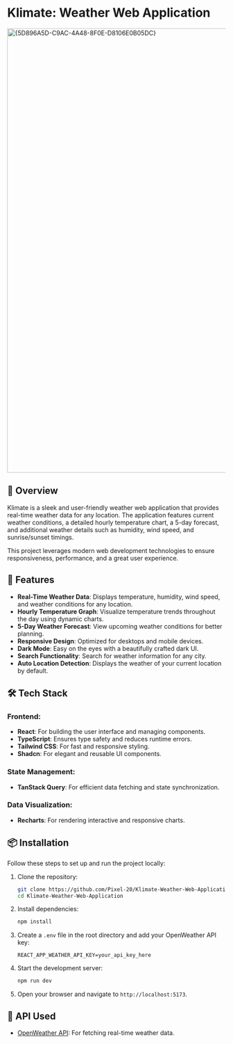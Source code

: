 # Klimate: Weather Web Application

<img width="1022" alt="{5D896A5D-C9AC-4A48-8F0E-D8106E0B05DC}" src="https://github.com/user-attachments/assets/269460b0-f8b2-4765-a707-497d2b6dd94b" />

## 🌟 Overview

Klimate is a sleek and user-friendly weather web application that provides real-time weather data for any location. The application features current weather conditions, a detailed hourly temperature chart, a 5-day forecast, and additional weather details such as humidity, wind speed, and sunrise/sunset timings. 

This project leverages modern web development technologies to ensure responsiveness, performance, and a great user experience.

## 🚀 Features

- **Real-Time Weather Data**: Displays temperature, humidity, wind speed, and weather conditions for any location.
- **Hourly Temperature Graph**: Visualize temperature trends throughout the day using dynamic charts.
- **5-Day Weather Forecast**: View upcoming weather conditions for better planning.
- **Responsive Design**: Optimized for desktops and mobile devices.
- **Dark Mode**: Easy on the eyes with a beautifully crafted dark UI.
- **Search Functionality**: Search for weather information for any city.
- **Auto Location Detection**: Displays the weather of your current location by default.

## 🛠 Tech Stack

### Frontend:
- **React**: For building the user interface and managing components.
- **TypeScript**: Ensures type safety and reduces runtime errors.
- **Tailwind CSS**: For fast and responsive styling.
- **Shadcn**: For elegant and reusable UI components.

### State Management:
- **TanStack Query**: For efficient data fetching and state synchronization.

### Data Visualization:
- **Recharts**: For rendering interactive and responsive charts.


## 📦 Installation

Follow these steps to set up and run the project locally:

1. Clone the repository:
   ```bash
   git clone https://github.com/Pixel-20/Klimate-Weather-Web-Application.git
   cd Klimate-Weather-Web-Application
   ```

2. Install dependencies:
   ```bash
   npm install
   ```

3. Create a `.env` file in the root directory and add your OpenWeather API key:
   ```env
   REACT_APP_WEATHER_API_KEY=your_api_key_here
   ```

4. Start the development server:
   ```bash
   npm run dev
   ```

5. Open your browser and navigate to `http://localhost:5173`.


## 🔗 API Used

- [OpenWeather API](https://openweathermap.org/api): For fetching real-time weather data.



